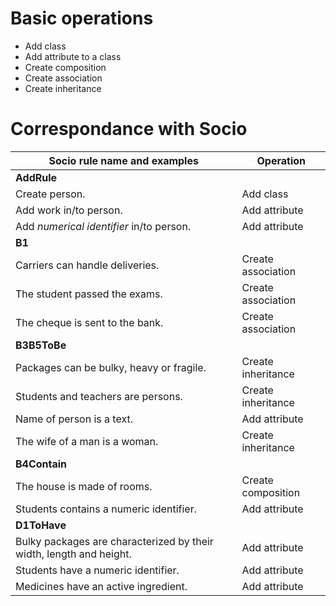 # Basic operations
- Add class
- Add attribute to a class
- Create composition
- Create association
- Create inheritance

# Correspondance with Socio

| Socio rule name and examples    | Operation          |
| ------------------------------- | ------------------ |
| **AddRule**                     |                    |
| Create person.                  | Add class          |
| Add work in/to person.          | Add attribute      |
| Add _numerical identifier_ in/to person.|Add attribute|
| **B1**                          |                    |
| Carriers can handle deliveries. | Create association |
| The student passed the exams.   | Create association |
| The cheque is sent to the bank. | Create association |
| **B3B5ToBe**                    |                    |
|Packages can be bulky, heavy or fragile.|Create inheritance|
|Students and teachers are persons.|Create inheritance |
| Name of person is a text.       | Add attribute      |
| The wife of a man is a woman.   | Create inheritance |
| **B4Contain**                   |                    |
| The house is made of rooms.     | Create composition |
|Students contains a numeric identifier.|Add attribute |
| **D1ToHave**                    |                    |
|Bulky packages are characterized by their width, length and height.|Add attribute|
|Students have a numeric identifier.| Add attribute    |
|Medicines have an active ingredient.| Add attribute   |

